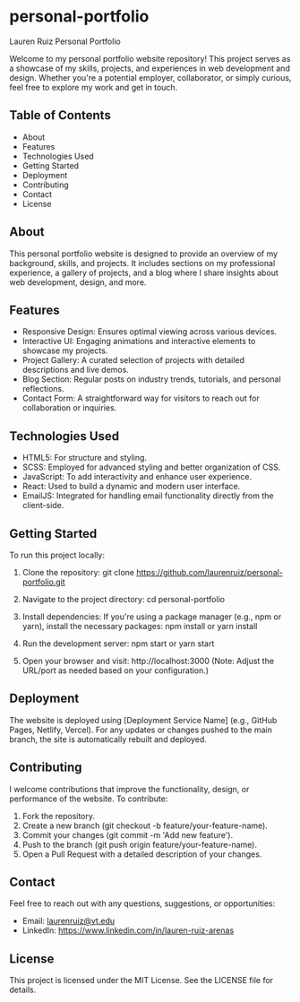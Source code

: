 # personal-portfolio
Lauren Ruiz Personal Portfolio

Welcome to my personal portfolio website repository! This project serves as a showcase of my skills, projects, and experiences in web development and design. Whether you're a potential employer, collaborator, or simply curious, feel free to explore my work and get in touch.

Table of Contents
-----------------
- About
- Features
- Technologies Used
- Getting Started
- Deployment
- Contributing
- Contact
- License

About
-----
This personal portfolio website is designed to provide an overview of my background, skills, and projects. It includes sections on my professional experience, a gallery of projects, and a blog where I share insights about web development, design, and more.

Features
--------
- Responsive Design: Ensures optimal viewing across various devices.
- Interactive UI: Engaging animations and interactive elements to showcase my projects.
- Project Gallery: A curated selection of projects with detailed descriptions and live demos.
- Blog Section: Regular posts on industry trends, tutorials, and personal reflections.
- Contact Form: A straightforward way for visitors to reach out for collaboration or inquiries.

Technologies Used
-----------------
- HTML5: For structure and styling.
- SCSS: Employed for advanced styling and better organization of CSS.
- JavaScript: To add interactivity and enhance user experience.
- React: Used to build a dynamic and modern user interface.
- EmailJS: Integrated for handling email functionality directly from the client-side.

Getting Started
---------------
To run this project locally:

1. Clone the repository:
   git clone https://github.com/laurenruiz/personal-portfolio.git

2. Navigate to the project directory:
   cd personal-portfolio

3. Install dependencies:
   If you're using a package manager (e.g., npm or yarn), install the necessary packages:
     npm install
   or
     yarn install

4. Run the development server:
     npm start
   or
     yarn start

5. Open your browser and visit:
   http://localhost:3000
   (Note: Adjust the URL/port as needed based on your configuration.)

Deployment
----------
The website is deployed using [Deployment Service Name] (e.g., GitHub Pages, Netlify, Vercel). For any updates or changes pushed to the main branch, the site is automatically rebuilt and deployed.

Contributing
------------
I welcome contributions that improve the functionality, design, or performance of the website. To contribute:

1. Fork the repository.
2. Create a new branch (git checkout -b feature/your-feature-name).
3. Commit your changes (git commit -m 'Add new feature').
4. Push to the branch (git push origin feature/your-feature-name).
5. Open a Pull Request with a detailed description of your changes.

Contact
-------
Feel free to reach out with any questions, suggestions, or opportunities:
- Email: laurenruiz@vt.edu
- LinkedIn: https://www.linkedin.com/in/lauren-ruiz-arenas

License
-------
This project is licensed under the MIT License. See the LICENSE file for details.

